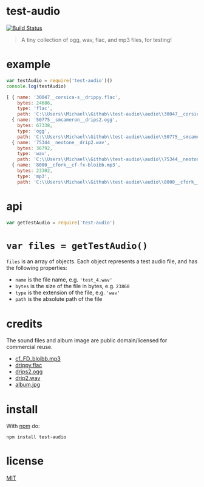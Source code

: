 test-audio
==========

[![Build Status](https://travis-ci.org/ArtskydJ/test-audio.svg)](https://travis-ci.org/ArtskydJ/test-audio)

> A tiny collection of ogg, wav, flac, and mp3 files, for testing!

# example

```js
var testAudio = require('test-audio')()
console.log(testAudio)
```
```js
[ { name: '30047__corsica-s__drippy.flac',
    bytes: 24686,
    type: 'flac',
    path: 'C:\\Users\\Michael\\Github\\test-audio\\audio\\30047__corsica-s__drippy.flac' },
  { name: '50775__smcameron__drips2.ogg',
    bytes: 67338,
    type: 'ogg',
    path: 'C:\\Users\\Michael\\Github\\test-audio\\audio\\50775__smcameron__drips2.ogg' },
  { name: '75344__neotone__drip2.wav',
    bytes: 36792,
    type: 'wav',
    path: 'C:\\Users\\Michael\\Github\\test-audio\\audio\\75344__neotone__drip2.wav' },
  { name: '8000__cfork__cf-fx-bloibb.mp3',
    bytes: 23302,
    type: 'mp3',
    path: 'C:\\Users\\Michael\\Github\\test-audio\\audio\\8000__cfork__cf-fx-bloibb.mp3' } ]
```

# api

```js
var getTestAudio = require('test-audio')
```

# `var files = getTestAudio()`

`files` is an array of objects. Each object represents a test audio file, and has the following properties:

- `name` is the file name, e.g. `'test_4.wav'`
- `bytes` is the size of the file in bytes, e.g. `23868`
- `type` is the extension of the file, e.g. `'wav'`
- `path` is the absolute path of the file

# credits

The sound files and album image are public domain/licensed for commercial reuse.

- [cf_FD_bloibb.mp3](http://www.freesound.org/people/cfork/sounds/8000/)
- [drippy.flac](http://www.freesound.org/people/Corsica_S/sounds/30047/)
- [drips2.ogg](http://www.freesound.org/people/smcameron/sounds/50775/)
- [drip2.wav](http://www.freesound.org/people/Neotone/sounds/75344/)
- [album.jpg](http://orig15.deviantart.net/bece/f/2014/311/5/7/buster_s_adventures_4___scary_encounter_by_busterthefox-d85numc.jpg)

# install

With [npm](http://nodejs.org/download) do:

```
npm install test-audio
```

# license

[MIT](http://opensource.org/licenses/MIT)
